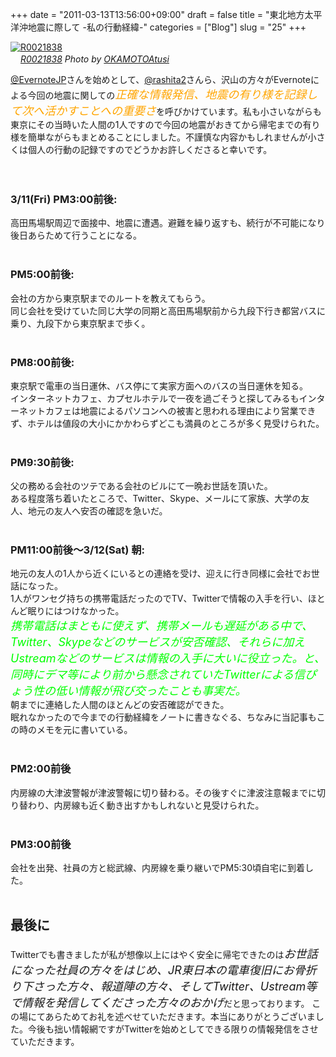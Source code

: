 +++
date = "2011-03-13T13:56:00+09:00"
draft = false
title = "東北地方太平洋沖地震に際して -私の行動経緯-"
categories = ["Blog"]
slug = "25"
+++

<p><a href="http://www.flickr.com/photos/63226106@N05/5755114916/" title="R0021838 by OKAMOTOAtusi, on Flickr" target="_blank"><img class="flickr_photo" src="http://farm3.static.flickr.com/2076/5755114916_99bf0a3cf2_z.jpg"  alt="R0021838" width="NaNpx"/></a><br /><cite class="flickr_photographer"><img src="http://farm4.static.flickr.com/3329/favicons/72157601614001242_7730.png" width="16" /><a href="http://www.flickr.com/photos/63226106@N05/5755114916/">R0021838</a> Photo by <a href="http://www.flickr.com/photos/63226106@N05/">OKAMOTOAtusi</a></cite></p>

<a href="http://www.twitter.com/evernotejp">@EvernoteJP</a>さんを始めとして、<a href="http://www.twitter.com/rashita2">@rashita2</a>さんら、沢山の方々がEvernoteによる今回の地震に関しての<i><span class="Apple-style-span" style="color: orange; font-size: large;">正確な情報発信、地震の有り様を記録して次へ活かすことへの重要さ</span></i><i></i>を呼びかけています。私も小さいながらも東京にその当時いた人間の1人ですので今回の地震がおきてから帰宅までの有り様を簡単ながらもまとめることにしました。不謹慎な内容かもしれませんが小さくは個人の行動の記録ですのでどうかお許しくださると幸いです。<br />
<a name="more"></a><br />
<br />
<h3>3/11(Fri) PM3:00前後:</h3>高田馬場駅周辺で面接中、地震に遭遇。避難を繰り返すも、続行が不可能になり後日あらためて行うことになる。<br />
<br />
<h3>PM5:00前後:</h3>会社の方から東京駅までのルートを教えてもらう。<br />
同じ会社を受けていた同じ大学の同期と高田馬場駅前から九段下行き都営バスに乗り、九段下から東京駅まで歩く。<br />
<br />
<h3>PM8:00前後:</h3>東京駅で電車の当日運休、バス停にて実家方面へのバスの当日運休を知る。<br />
インターネットカフェ、カプセルホテルで一夜を過ごそうと探してみるもインターネットカフェは地震によるパソコンへの被害と思われる理由により営業できず、ホテルは値段の大小にかかわらずどこも満員のところが多く見受けられた。<br />
<br />
<h3>PM9:30前後:</h3>父の務める会社のツテである会社のビルにて一晩お世話を頂いた。<br />
ある程度落ち着いたところで、Twitter、Skype、メールにて家族、大学の友人、地元の友人へ安否の確認を急いだ。<br />
<br />
<h3>PM11:00前後〜3/12(Sat) 朝:</h3>地元の友人の1人から近くにいるとの連絡を受け、迎えに行き同様に会社でお世話になった。<br />
1人がワンセグ持ちの携帯電話だったのでTV、Twitterで情報の入手を行い、ほとんど眠りにはつけなかった。<br />
<span class="Apple-style-span" style="color: lime; font-size: large;"><i>携帯電話はまともに使えず、携帯メールも遅延がある中で、Twitter、Skypeなどのサービスが安否確認、それらに加えUstreamなどのサービスは情報の入手に大いに役立った。と、同時にデマ等により前から懸念されていたTwitterによる信ぴょう性の低い情報が飛び交ったことも事実だ。</i></span><br />
朝までに連絡した人間のほとんどの安否確認ができた。<br />
眠れなかったので今までの行動経緯をノートに書きなぐる、ちなみに当記事もこの時のメモを元に書いている。<br />
<br />
<h3>PM2:00前後</h3>内房線の大津波警報が津波警報に切り替わる。その後すぐに津波注意報までに切り替わり、内房線も近く動き出すかもしれないと見受けられた。<br />
<br />
<h3>PM3:00前後</h3>会社を出発、社員の方と総武線、内房線を乗り継いでPM5:30頃自宅に到着した。<br />
<br />
<h2>最後に</h2>Twitterでも書きましたが私が想像以上にはやく安全に帰宅できたのは<i><span class="Apple-style-span" style="font-size: large;">お世話になった社員の方々をはじめ、JR東日本の電車復旧にお骨折り下さった方々、報道陣の方々、そしてTwitter、Ustream等で情報を発信してくださった方々のおかげ</span></i>だと思っております。 この場にてあらためてお礼を述べせていただきます。本当にありがとうございました。今後も拙い情報網ですがTwitterを始めとしてできる限りの情報発信をさせていただきます。
